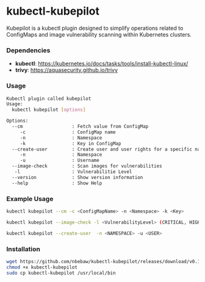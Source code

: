 # kubectl-kubepilot
Kubepilot is a kubectl plugin designed to simplify operations related to ConfigMaps and image vulnerability scanning within Kubernetes clusters.

### Dependencies
- <b>kubectl</b>: https://kubernetes.io/docs/tasks/tools/install-kubectl-linux/
- <b>trivy</b>: https://aquasecurity.github.io/trivy

### Usage
```sh
Kubectl plugin called kubepilot
Usage:
  kubectl kubepilot [options]

Options:
  --cm                  : Fetch value from ConfigMap
     -c                 : ConfigMap name
     -n                 : Namespace
     -k                 : Key in ConfigMap
  --create-user         : Create user and user rights for a specific namespace
     -n                 : Namespace
     -u                 : Username
  --image-check         : Scan images for vulnerabilities
   -l                   : Vulnerabilitie Level
  --version             : Show version information
  --help                : Show Help
```
### Example Usage
```sh
kubectl kubepilot --cm -c <ConfigMapName> -n <Namespace> -k <Key>
```
```sh
kubectl kubepilot --image-check -l <VulnerabilityLevel> (CRITICAL, HIGH, ...)
```
```sh
kubectl kubepilot --create-user  -n <NAMESPACE> -u <USER>
```

### Installation
```sh
wget https://github.com/nbebaw/kubectl-kubepilot/releases/download/v0.1.1/kubectl-kubepilot
chmod +x kubectl-kubepilot
sudo cp kubectl-kubepilot /usr/local/bin
```
